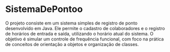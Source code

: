 # SistemaDePontoo
O projeto consiste em um sistema simples de registro de ponto desenvolvido em Java. Ele permite o cadastro de colaboradores e o registro de horários de entrada e saída, utilizando o horário atual do sistema. O objetivo é simular um controle de frequência funcional, com foco na prática de conceitos de orientação a objetos e organização de classes.
